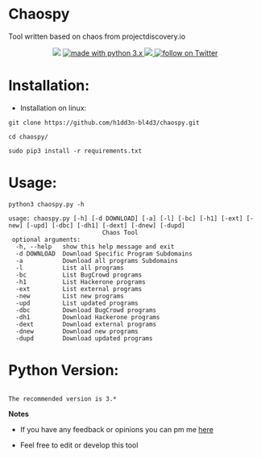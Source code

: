 # Chaospy
Tool written based on chaos from projectdiscovery.io
<p align="center">
<img src="https://raw.githubusercontent.com/h1dd3n-bl4d3/chaospy/master/chaos.PNG">
<a href="https://www.python.org/">
        <img src="https://img.shields.io/badge/made%20with-python-blue.svg" alt="made with python 3.x"> 
<a href="https://github.com/h1dd3n-bl4d3/chaospy/issues">
        <img src="https://img.shields.io/github/issues/h1dd3n-bl4d3/chaospy.svg">
<a href="https://twitter.com/intent/follow?screen_name=h1dd3n_bl4d3">
        <img src="https://img.shields.io/twitter/follow/h1dd3n_bl4d3?style=social&logo=twitter"
            alt="follow on Twitter"></a>
</p>



# Installation:
- Installation on linux:
```
git clone https://github.com/h1dd3n-bl4d3/chaospy.git
```
```
cd chaospy/
```
```
sudo pip3 install -r requirements.txt
```
# Usage:

```
python3 chaospy.py -h
```
```
usage: chaospy.py [-h] [-d DOWNLOAD] [-a] [-l] [-bc] [-h1] [-ext] [-new] [-upd] [-dbc] [-dh1] [-dext] [-dnew] [-dupd] 
                          Chaos Tool       
 optional arguments:                                                               
  -h, --help   show this help message and exit                                    
  -d DOWNLOAD  Download Specific Program Subdomains                               
  -a           Download all programs Subdomains                                   
  -l           List all programs                                                  
  -bc          List BugCrowd programs                                             
  -h1          List Hackerone programs
  -ext         List external programs
  -new         List new programs
  -upd         List updated programs
  -dbc         Download BugCrowd programs
  -dh1         Download Hackerone programs
  -dext        Download external programs
  -dnew        Download new programs
  -dupd        Download updated programs
```
# Python Version:

```

The recommended version is 3.*

```

**Notes** 

- If you have any feedback or opinions you can pm me [here](https://twitter.com/h1dd3n_bl4d3)

- Feel free to edit or develop this tool
